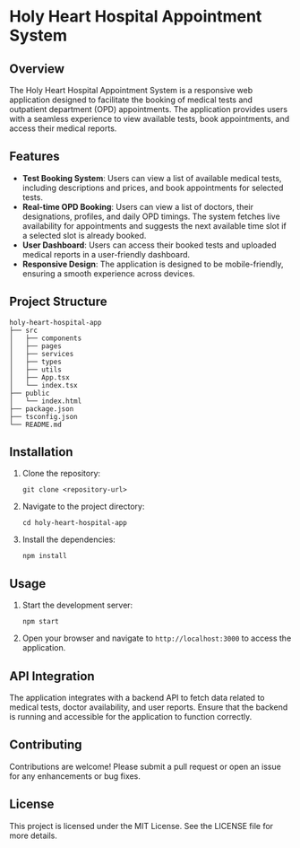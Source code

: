 # Holy Heart Hospital Appointment System

## Overview
The Holy Heart Hospital Appointment System is a responsive web application designed to facilitate the booking of medical tests and outpatient department (OPD) appointments. The application provides users with a seamless experience to view available tests, book appointments, and access their medical reports.

## Features
- **Test Booking System**: Users can view a list of available medical tests, including descriptions and prices, and book appointments for selected tests.
- **Real-time OPD Booking**: Users can view a list of doctors, their designations, profiles, and daily OPD timings. The system fetches live availability for appointments and suggests the next available time slot if a selected slot is already booked.
- **User Dashboard**: Users can access their booked tests and uploaded medical reports in a user-friendly dashboard.
- **Responsive Design**: The application is designed to be mobile-friendly, ensuring a smooth experience across devices.

## Project Structure
```
holy-heart-hospital-app
├── src
│   ├── components
│   ├── pages
│   ├── services
│   ├── types
│   ├── utils
│   ├── App.tsx
│   └── index.tsx
├── public
│   └── index.html
├── package.json
├── tsconfig.json
└── README.md
```

## Installation
1. Clone the repository:
   ```
   git clone <repository-url>
   ```
2. Navigate to the project directory:
   ```
   cd holy-heart-hospital-app
   ```
3. Install the dependencies:
   ```
   npm install
   ```

## Usage
1. Start the development server:
   ```
   npm start
   ```
2. Open your browser and navigate to `http://localhost:3000` to access the application.

## API Integration
The application integrates with a backend API to fetch data related to medical tests, doctor availability, and user reports. Ensure that the backend is running and accessible for the application to function correctly.

## Contributing
Contributions are welcome! Please submit a pull request or open an issue for any enhancements or bug fixes.

## License
This project is licensed under the MIT License. See the LICENSE file for more details.